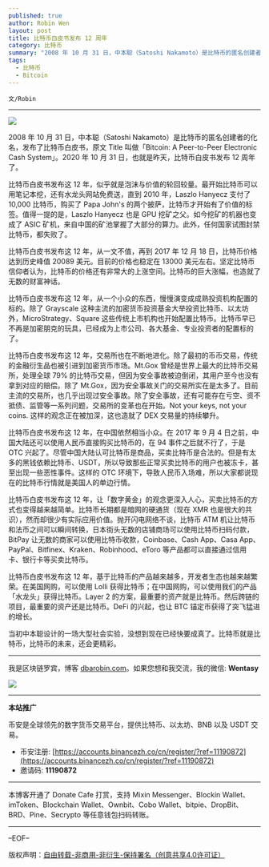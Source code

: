 ```yaml
---
published: true
author: Robin Wen
layout: post
title: 比特币白皮书发布 12 周年
category: 比特币
summary: "2008 年 10 月 31 日，中本聪（Satoshi Nakamoto）是比特币的匿名创建者的化名，发布了比特币白皮书，原文 Title 叫做「Bitcoin: A Peer-to-Peer Electronic Cash System」。2020 年 10 月 31 日，也就是昨天，比特币白皮书发布 12 周年了。当初中本聪设计的一场大型社会实验，没想到现在已经快要成真了。比特币就是比特币，比特币的未来，还会更精彩。"
tags:
  - 比特币
  - Bitcoin
---
```


`文/Robin`

***

![](https://cdn.dbarobin.com/avk5jrg.png)

2008 年 10 月 31 日，中本聪（Satoshi Nakamoto）是比特币的匿名创建者的化名，发布了比特币白皮书，原文 Title 叫做「Bitcoin: A Peer-to-Peer Electronic Cash System」。2020 年 10 月 31 日，也就是昨天，比特币白皮书发布 12 周年了。

比特币白皮书发布这 12 年，似乎就是泡沫与价值的轮回较量。最开始比特币可以用笔记本挖，还有水龙头网站免费送，直到 2010 年，Laszlo Hanyecz 支付了 10,000 比特币，购买了 Papa John's 的两个披萨，比特币才开始有了价值的标签。值得一提的是，Laszlo Hanyecz 也是 GPU 挖矿之父。如今挖矿的机器也变成了 ASIC 矿机，来自中国的矿池掌握了大部分的算力。此外，任何国家试图封禁比特币，都失败了。

比特币白皮书发布这 12 年，从一文不值，再到 2017 年 12 月 18 日，比特币价格达到历史峰值 20089 美元。目前的价格也稳定在 13000 美元左右。坚定比特币信仰者认为，比特币的价格还有非常大的上涨空间。比特币的巨大涨幅，也造就了无数的财富神话。

比特币白皮书发布这 12 年，从一个小众的东西，慢慢演变成成熟投资机构配置的标的。除了 Grayscale 这种主流的加密货币投资基金大举投资比特币、以太坊外，MicroStrategy、Square 这些传统上市机构也开始配置比特币。比特币早已不再是加密朋克的玩具，已经成为上市公司、各大基金、专业投资者的配置标的了。

比特币白皮书发布这 12 年，交易所也在不断地进化。除了最初的币币交易，传统的金融衍生品也被引进到加密货币市场。Mt.Gox 曾经是世界上最大的比特币交易所，处理全球 79% 的比特币交易，但因为安全事故被迫倒闭，其用户至今也没有拿到对应的赔偿。除了 Mt.Gox，因为安全事故关门的交易所实在是太多了。目前主流的交易所，也几乎出现过安全事故。除了安全事故，还有可能存在亏空、资不抵债、监管等一系列问题，交易所的变革也在开始。Not your keys, not your coins. 这样的观念正在被加深，这也造就了 DEX 交易量的持续攀升。

比特币白皮书发布这 12 年，在中国依然相当小众。在 2017 年 9 月 4 日之前，中国大陆还可以使用人民币直接购买比特币的，在 94 事件之后就不行了，于是 OTC 兴起了。尽管中国大陆认可比特币是商品，买卖比特币是合法的。但是有太多的黑钱依赖比特币、USDT，所以导致那些正常买卖比特币的用户也被冻卡，甚至出现一些恶性事件。这样的 OTC 环境下，导致人民币入场难，所以大家都说现在的比特币行情就是美国人的单边行情。

比特币白皮书发布这 12 年，让「数字黄金」的观念更深入人心，买卖比特币的方式也变得越来越简单。比特币长期都是暗网的硬通货（现在 XMR 也是很大的共识），然而却很少有实际应用价值。抛开闪电网络不谈，比特币 ATM 机让比特币和法币之间可以瞬间转换，日本街头无数的店铺商场可以使用比特币扫码付款，BitPay 让无数的商家可以使用比特币收款，Coinbase、Cash App、Casa App、PayPal、Bitfinex、Kraken、Robinhood、eToro 等产品都可以直接通过信用卡、银行卡等买卖比特币。

比特币白皮书发布这 12 年，基于比特币的产品越来越多，开发者生态也越来越繁荣。在美国网购，可以使用 Lolli 获得比特币；在中国网购，可以使用我们的产品「水龙头」获得比特币。Layer 2 的方案，最重要的资产就是比特币。然后跨链的项目，最重要的资产还是比特币。DeFi 的兴起，也让 BTC 锚定币获得了突飞猛进的增长。

当初中本聪设计的一场大型社会实验，没想到现在已经快要成真了。比特币就是比特币，比特币的未来，还会更精彩。

***

我是区块链罗宾，博客 [dbarobin.com](https://dbarobin.com/)。如果您想和我交流，我的微信: **Wentasy**

![](https://cdn.dbarobin.com/v4yywe2.png)

***

**本站推广**

币安是全球领先的数字货币交易平台，提供比特币、以太坊、BNB 以及 USDT 交易。

* 币安注册: [https://accounts.binancezh.co/cn/register/?ref=11190872](https://accounts.binancezh.co/cn/register/?ref=11190872)
* 邀请码: **11190872**

***

本博客开通了 Donate Cafe 打赏，支持 Mixin Messenger、Blockin Wallet、imToken、Blockchain Wallet、Ownbit、Cobo Wallet、bitpie、DropBit、BRD、Pine、Secrypto 等任意钱包扫码转账。

<center>
    <div class="--donate-button"
         data-button-id="f8b9df0d-af9a-460d-8258-d3f435445075"
    ></div>
</center>

***

–EOF–

版权声明：[自由转载-非商用-非衍生-保持署名（创意共享4.0许可证）](http://creativecommons.org/licenses/by-nc-nd/4.0/deed.zh)